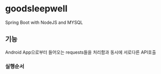 # goodsleepwell
Spring Boot with NodeJS and MYSQL
## 기능
Android App으로부터 들어오는 requests들을 처리함과 동시에 서로다른 API호출

### 실행순서 
